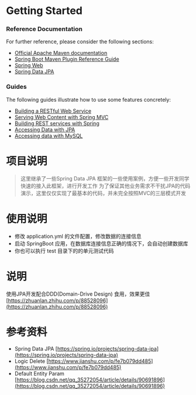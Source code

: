 # Getting Started

### Reference Documentation
For further reference, please consider the following sections:

* [Official Apache Maven documentation](https://maven.apache.org/guides/index.html)
* [Spring Boot Maven Plugin Reference Guide](https://docs.spring.io/spring-boot/docs/2.2.4.RELEASE/maven-plugin/)
* [Spring Web](https://docs.spring.io/spring-boot/docs/2.2.4.RELEASE/reference/htmlsingle/#boot-features-developing-web-applications)
* [Spring Data JPA](https://docs.spring.io/spring-boot/docs/2.2.4.RELEASE/reference/htmlsingle/#boot-features-jpa-and-spring-data)

### Guides
The following guides illustrate how to use some features concretely:

* [Building a RESTful Web Service](https://spring.io/guides/gs/rest-service/)
* [Serving Web Content with Spring MVC](https://spring.io/guides/gs/serving-web-content/)
* [Building REST services with Spring](https://spring.io/guides/tutorials/bookmarks/)
* [Accessing Data with JPA](https://spring.io/guides/gs/accessing-data-jpa/)
* [Accessing data with MySQL](https://spring.io/guides/gs/accessing-data-mysql/)


# 项目说明
> 这里继承了一些Spring Data JPA 框架的一些使用案例，方便一些开发同学快速的接入此框架，进行开发工作
> 为了保证其他业务需求不干扰JPA的代码演示，这里仅仅实现了最基本的代码，并未完全按照MVC的三层模式开发


# 使用说明
+ 修改 application.yml 的文件配置，修改数据的连接信息
+ 启动 SpringBoot 应用，在数据库连接信息正确的情况下，会自动创建数据库
+ 你也可以执行 test 目录下的的单元测试代码

# 说明
使用JPA开发配合DDD(Domain-Drive Design) 食用，效果更佳  [https://zhuanlan.zhihu.com/p/88528096](https://zhuanlan.zhihu.com/p/88528096)


# 参考资料
- Spring Data JPA  [https://spring.io/projects/spring-data-jpa](https://spring.io/projects/spring-data-jpa)
- Logic Delete  [https://www.jianshu.com/p/fe7b079dd485](https://www.jianshu.com/p/fe7b079dd485)
- Default Entity Param [https://blog.csdn.net/qq_35272054/article/details/90691896](https://blog.csdn.net/qq_35272054/article/details/90691896)



